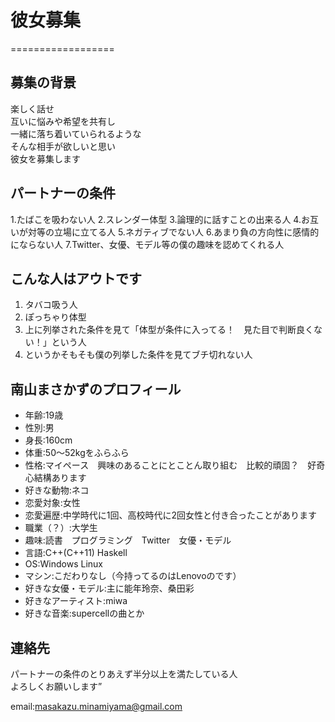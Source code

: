 # 彼女募集
==================
## 募集の背景

楽しく話せ  
互いに悩みや希望を共有し  
一緒に落ち着いていられるような  
そんな相手が欲しいと思い  
彼女を募集します  

## パートナーの条件

1.たばこを吸わない人
2.スレンダー体型
3.論理的に話すことの出来る人
4.お互いが対等の立場に立てる人
5.ネガティブでない人
6.あまり負の方向性に感情的にならない人
7.Twitter、女優、モデル等の僕の趣味を認めてくれる人

## こんな人はアウトです

1. タバコ吸う人
2. ぽっちゃり体型
3. 上に列挙された条件を見て「体型が条件に入ってる！　見た目で判断良くない！」という人
4. というかそもそも僕の列挙した条件を見てブチ切れない人

## 南山まさかずのプロフィール

* 年齢:19歳
* 性別:男
* 身長:160cm
* 体重:50～52kgをふらふら
* 性格:マイペース　興味のあることにとことん取り組む　比較的頑固？　好奇心結構あります
* 好きな動物:ネコ
* 恋愛対象:女性
* 恋愛遍歴:中学時代に1回、高校時代に2回女性と付き合ったことがあります
* 職業（？）:大学生
* 趣味:読書　プログラミング　Twitter　女優・モデル
* 言語:C++(C++11) Haskell
* OS:Windows Linux
* マシン:こだわりなし（今持ってるのはLenovoのです）
* 好きな女優・モデル:主に能年玲奈、桑田彩
* 好きなアーティスト:miwa
* 好きな音楽:supercellの曲とか

## 連絡先

パートナーの条件のとりあえず半分以上を満たしている人  
よろしくお願いします”  

email:masakazu.minamiyama@gmail.com
